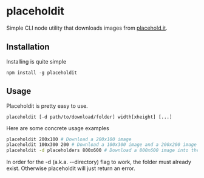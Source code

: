 placeholdit
===========

Simple CLI node utility that downloads images from [placehold.it](http://placehold.it).

Installation
------------

Installing is quite simple

```
npm install -g placeholdit 
```

Usage
-----

Placeholdit is pretty easy to use.

```
placeholdit [-d path/to/download/folder] width[xheight] [...]
```

Here are some concrete usage examples

```bash
placeholdit 200x100 # Download a 200x100 image
placeholdit 100x300 200 # Download a 100x300 image and a 200x200 image
placeholdit -d placeholders 800x600 # Download a 800x600 image into the placeholders folder
```

In order for the -d (a.k.a. --directory) flag to work, the folder must already exist.
Otherwise placeholdit will just return an error.
